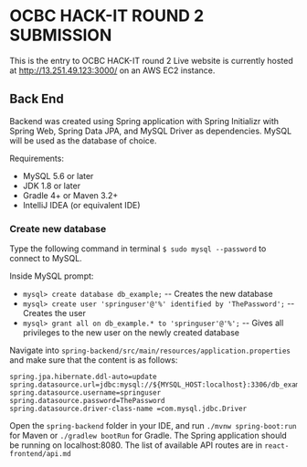 # OCBC HACK-IT ROUND 2 SUBMISSION

This is the entry to OCBC HACK-IT round 2
Live website is currently hosted at http://13.251.49.123:3000/ on an AWS EC2 instance.

## Back End
Backend was created using Spring application with Spring Initializr with Spring Web, Spring Data JPA, and MySQL Driver as dependencies. MySQL will be used as the database of choice.

Requirements:
* MySQL 5.6 or later
* JDK 1.8 or later
* Gradle 4+ or Maven 3.2+
* IntelliJ IDEA (or equivalent IDE)

### Create new database

Type the following command in terminal `$ sudo mysql --password` to connect to MySQL.  

Inside MySQL prompt: 

* `mysql> create database db_example;` -- Creates the new database
* `mysql> create user 'springuser'@'%' identified by 'ThePassword';` -- Creates the user
* `mysql> grant all on db_example.* to 'springuser'@'%';` -- Gives all privileges to the new user on the newly created database

Navigate into `spring-backend/src/main/resources/application.properties` and make sure that the content is as follows: 

```
spring.jpa.hibernate.ddl-auto=update
spring.datasource.url=jdbc:mysql://${MYSQL_HOST:localhost}:3306/db_example
spring.datasource.username=springuser 
spring.datasource.password=ThePassword
spring.datasource.driver-class-name =com.mysql.jdbc.Driver
``` 
Open the `spring-backend` folder in your IDE, and run `./mvnw spring-boot:run` for Maven or `./gradlew bootRun` for Gradle. The Spring application should be running on localhost:8080. The list of available API routes are in `react-frontend/api.md`   

